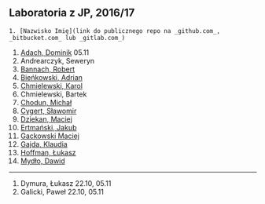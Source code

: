 ## Laboratoria z JP, 2016/17

```
1. [Nazwisko Imię](link do publicznego repo na _github.com_, _bitbucket.com_ lub _gitlab.com_)
```

1. [Adach, Dominik](https://github.com/Dadach/sp2016) 05.11
1. Andrearczyk, Seweryn
1. [Bannach, Robert](https://github.com/rByczeq/sp2016)
1. [Bieńkowski, Adrian](https://github.com/adrianadamb)
1. [Chmielewski, Karol](https://github.com/kchmielewski/jp)
1. Chmielewski, Bartek
1. [Chodun, Michał](https://github.com/Xava2011)
1. [Cygert, Sławomir](https://github.com/Slawecky/srod_prog)
1. [Dziekan, Maciej](https://github.com/m4sakra/srodowisko_programisty)
1. [Ertmański, Jakub](https://github.com/Ertmanieq/sp2016.)
1. [Gackowski Maciej](https://github.com/mgackowski96/Jezyki-Programowania-)
1. [Gajda, Klaudia](https://github.com/klaudiaga/jez_prog)
1. [Hoffman, Łukasz](https:/github.com/highkillyou)
1. [Mydło, Dawid](https://github.com/dmydlo/sp)

----

1. Dymura, Łukasz 22.10, 05.11
1. Galicki, Paweł 22.10, 05.11
